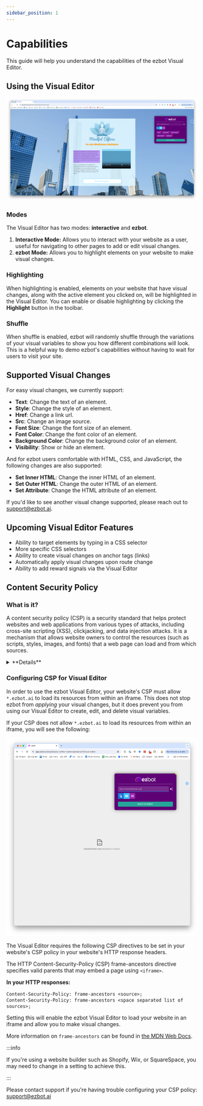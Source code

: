 ```yaml
---
sidebar_position: 1
---
```


# Capabilities

This guide will help you understand the capabilities of the ezbot Visual Editor.

## Using the Visual Editor

![Visual Editor](../../img/visual_editor2-min.png)

### Modes

The Visual Editor has two modes: **interactive** and **ezbot**.

1. **Interactive Mode:** Allows you to interact with your website as a user, useful for navigating to other pages to add or edit visual changes.
2. **ezbot Mode:** Allows you to highlight elements on your website to make visual changes.

### Highlighting

When highlighting is enabled, elements on your website that have visual changes, along with the active element you clicked on, will be highlighted in the Visual Editor. You can enable or disable highlighting by clicking the **Highlight** button in the toolbar.

### Shuffle

When shuffle is enabled, ezbot will randomly shuffle through the variations of your visual variables to show you how different combinations will look. This is a helpful way to demo ezbot's capabilities without having to wait for users to visit your site.

## Supported Visual Changes

For easy visual changes, we currently support:

- **Text**: Change the text of an element.
- **Style**: Change the style of an element.
- **Href**: Change a link url.
- **Src**: Change an image source.
- **Font Size**: Change the font size of an element.
- **Font Color**: Change the font color of an element.
- **Background Color**: Change the background color of an element.
- **Visibility**: Show or hide an element.

And for ezbot users comfortable with HTML, CSS, and JavaScript, the following changes are also supported:

- **Set Inner HTML**: Change the inner HTML of an element.
- **Set Outer HTML**: Change the outer HTML of an element.
- **Set Attribute**: Change the HTML attribute of an element.

If you'd like to see another visual change supported, please reach out to [support@ezbot.ai](mailto:support@ezbot.ai).

## Upcoming Visual Editor Features

- Ability to target elements by typing in a CSS selector
- More specific CSS selectors
- Ability to create visual changes on anchor tags (links)
- Automatically apply visual changes upon route change
- Ability to add reward signals via the Visual Editor

## Content Security Policy

### What is it?

A content security policy (CSP) is a security standard that helps protect websites and web applications from various types of attacks, including cross-site scripting (XSS), clickjacking, and data injection attacks. It is a mechanism that allows website owners to control the resources (such as scripts, styles, images, and fonts) that a web page can load and from which sources.

<details>  
<summary>**Details**</summary>  
<div>  
  <ul>
    <li>CSP is implemented by configuring the Content-Security-Policy HTTP response header or a `<meta>` element in the HTML.</li>
    <li>It works by specifying a set of directives that define the allowed sources for various types of resources, such as scripts, styles, images, and fonts.</li>
    <li>The default-src directive is a fallback for resource types that don't have specific directives defined.</li>
    <li>CSP enforces a same-origin policy, meaning that the browser can only execute code from trusted sources specified in the policy.</li>
    <li>It helps mitigate XSS attacks by blocking the execution of malicious scripts from untrusted sources.</li>
    <li>CSP can also prevent other types of attacks, such as clickjacking and data injection, by restricting the sources of resources and controlling framing behavior.</li>
    <li>It provides a standard method for website owners to declare approved origins of content that browsers should be allowed to load on that website.
    CSP can be deployed in a report-only mode to test and monitor policy violations before enforcing it.</li>
  </ul>  
</div>
</details>

### Configuring CSP for Visual Editor

In order to use the ezbot Visual Editor, your website's CSP must allow `*.ezbot.ai` to load its resources from within an iframe. This does not stop ezbot from _applying_ your visual changes, but it does prevent you from using our Visual Editor to create, edit, and delete visual variables.

If your CSP does not allow `*.ezbot.ai` to load its resources from within an iframe, you will see the following:

![CSP Error](../../img/visual_editor_csp_error.png)

The Visual Editor requires the following CSP directives to be set in your website's CSP policy in your website's HTTP response headers.

The HTTP Content-Security-Policy (CSP) frame-ancestors directive specifies valid parents that may embed a page using `<iframe>`.

**In your HTTP responses:**

```http
Content-Security-Policy: frame-ancestors <source>;
Content-Security-Policy: frame-ancestors <space separated list of sources>;
```

Setting this will enable the ezbot Visual Editor to load your website in an iframe and allow you to make visual changes.

More information on `frame-ancestors` can be found in [the MDN Web Docs](https://developer.mozilla.org/en-US/docs/Web/HTTP/Headers/Content-Security-Policy/frame-ancestors).

:::info

If you're using a website builder such as Shopify, Wix, or SquareSpace, you may need to change in a setting to achieve this.

:::

Please contact support if you're having trouble configuring your CSP policy: [support@ezbot.ai](mailto:support@ezbot.ai)
